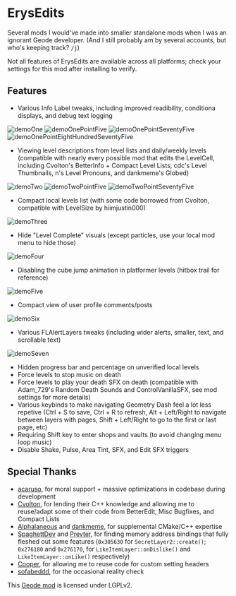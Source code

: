 # ErysEdits
Several mods I would've made into smaller standalone mods when I was an ignorant Geode developer. (And I still probably am by several accounts, but who's keeping track? `/j`)

Not all features of ErysEdits are available across all platforms; check your settings for this mod after installing to verify.

## Features
- Various Info Label tweaks, including improved readibility, conditiona displays, and debug text logging

![demoOne](raydeeux.erysedits/demoOne.png&scale:0.75) ![demoOnePointFive](raydeeux.erysedits/demoOnePointFive.png&scale:0.75)
![demoOnePointSeventyFive](raydeeux.erysedits/demoOnePointSeventyFive.png&scale:0.75)
![demoOnePointEightHundredSeventyFive](raydeeux.erysedits/demoOnePointEightHundredSeventyFive.png&scale:0.75)

- Viewing level descriptions from level lists and daily/weekly levels (compatible with nearly every possible mod that edits the LevelCell, including Cvolton's BetterInfo + Compact Level Lists, cdc's Level Thumbnails, n's Level Pronouns, and dankmeme's Globed)

![demoTwo](raydeeux.erysedits/demoTwo.png&scale:0.75)
![demoTwoPointFive](raydeeux.erysedits/demoTwoPointFive.png&scale:0.75)
![demoTwoPointSeventyFive](raydeeux.erysedits/demoTwoPointSeventyFive.png&scale:0.75)

- Compact local levels list (with some code borrowed from Cvolton, compatible with LevelSize by hiimjustin000)

![demoThree](raydeeux.erysedits/demoThree.png&scale:0.75)

- Hide "Level Complete" visuals (except particles, use your local mod menu to hide those)

![demoFour](raydeeux.erysedits/demoFour.png&scale:0.75)

- Disabling the cube jump animation in platformer levels (hitbox trail for reference)

![demoFive](raydeeux.erysedits/demoFive.png&scale:0.75)

- Compact view of user profile comments/posts

![demoSix](raydeeux.erysedits/demoSix.png&scale:0.75)

- Various FLAlertLayers tweaks (including wider alerts, smaller, text, and scrollable text)

![demoSeven](raydeeux.erysedits/demoSeven.png&scale:0.75)

- Hidden progress bar and percentage on unverified local levels
- Force levels to stop music on death
- Force levels to play your death SFX on death (compatible with Adam_729's Random Death Sounds and ControlVanillaSFX, see mod settings for more details)
- Various keybinds to make navigating Geometry Dash feel a lot less repetive (Ctrl + S to save, Ctrl + R to refresh, Alt + Left/Right to navigate between layers with pages, Shift + Left/Right to go to the first or last page, etc)
- Requiring Shift key to enter shops and vaults (to avoid changing menu loop music)
- Disable Shake, Pulse, Area Tint, SFX, and Edit SFX triggers

## Special Thanks
- [acaruso](user:25012294), for moral support + massive optimizations in codebase during development
- [Cvolton](user:761691), for lending their C++ knowledge and allowing me to reuse/adapt some of their code from BetterEdit, Misc Bugfixes, and Compact Lists
- [Alphalaneous](user:1139015) and [dankmeme](user:9735891), for supplemental CMake/C++ expertise
- [SpaghettDev](user:7670168) and [Prevter](user:7696536), for finding memory address bindings that fully fleshed out some features (`0x305630` for `SecretLayer2::create()`;  `0x276180` and `0x276170`, for `LikeItemLayer::onDislike()` and `LikeItemLayer::onLike()` respectively)
- [Cooper](user:21207551), for allowing me to reuse code for custom setting headers
- [sofabeddd](user:7976112), for the occasional reality check

This [Geode mod](https://geode-sdk.org) is licensed under LGPLv2.